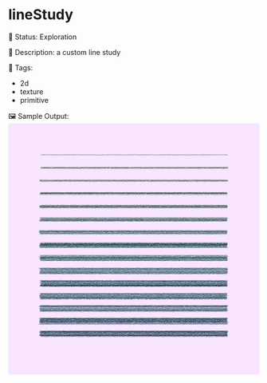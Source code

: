 # lineStudy

🧪 Status: Exploration

📎 Description: a custom line study 

🎨 Tags: 
- 2d
- texture
- primitive

🖼️ Sample Output:  
<img src="lineStudy_1657075201084.webp" alt="lineStudy Sample Output" width="800" />
